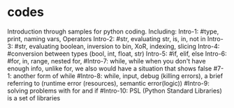 # codes
Introduction through samples for python coding. Including: Intro-1: #type, print, naming vars, Operators Intro-2: #str, evaluating str, is, in, not in Intro-3: #str, evaluating boolean, inversion to bin, XoR, indexing, slicing Intro-4: #conversion between types (bool, int, float, str) Intro-5: #if, elif, else Intro-6: #for, in, range, nested for, #Intro-7: while, while when you don't have enough info, unlike for, we also would have a situation that shows false
#7-1: another form of while
#Intro-8: while, input, debug (killing errors), a brief referring to (runtime error (resources), semantic error(logic))
#Intro-9: solving problems with for and if
#Intro-10: PSL (Python Standard Libraries) is a set of libraries
